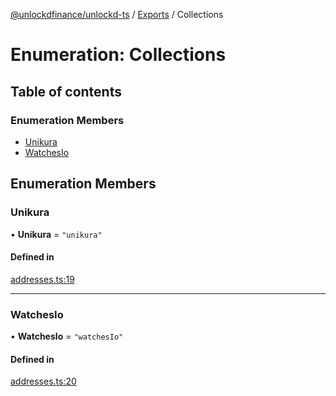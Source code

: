 [@unlockdfinance/unlockd-ts](../README.md) / [Exports](../modules.md) / Collections

# Enumeration: Collections

## Table of contents

### Enumeration Members

- [Unikura](Collections.md#unikura)
- [WatchesIo](Collections.md#watchesio)

## Enumeration Members

### Unikura

• **Unikura** = ``"unikura"``

#### Defined in

[addresses.ts:19](https://github.com/UnlockdFinance/unlockd-ts/blob/d0ac72d/src/addresses.ts#L19)

___

### WatchesIo

• **WatchesIo** = ``"watchesIo"``

#### Defined in

[addresses.ts:20](https://github.com/UnlockdFinance/unlockd-ts/blob/d0ac72d/src/addresses.ts#L20)

